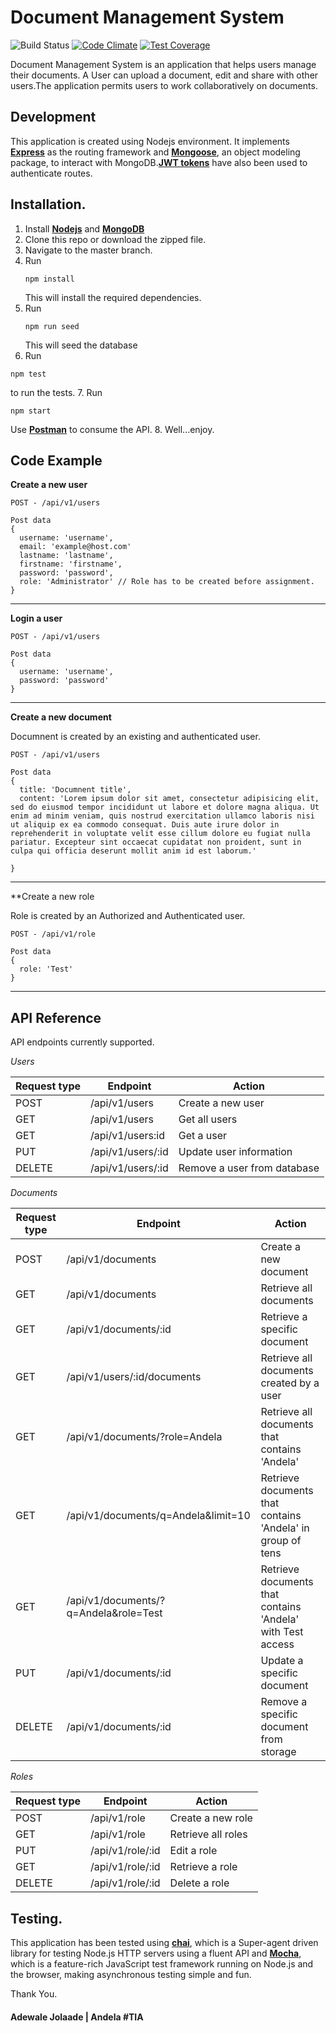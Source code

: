 # Document Management System
![Build Status](https://travis-ci.org/jadewale/dms_api.svg?branch=master) [![Code Climate](https://codeclimate.com/github/andela-jadewale/dms_api/badges/gpa.svg)](https://codeclimate.com/github/andela-jadewale/dms_api)   [![Test Coverage](https://codeclimate.com/github/andela-jadewale/dms_api/badges/coverage.svg)](https://codeclimate.com/github/andela-jadewale/dms_api/coverage) 


Document Management System is an application that helps users manage their documents. A User can upload a document, edit and share with other users.The application permits users to work collaboratively on documents.

Development
-----------
This application is created using Nodejs environment. It implements [**Express**](http://expressjs.com/) as the routing framework and [**Mongoose**](http://mongoosejs.com/), an object modeling package, to interact with MongoDB.[**JWT tokens**](https://jwt.io/) have also been used to authenticate routes.

Installation.
-------------
1. Install [**Nodejs**](www.nodejs.org) and [**MongoDB**](www.mongodb.org)
2. Clone this repo or download the zipped file.
3. Navigate to the master branch.
4. Run
    ```
    npm install

    ```
    This will install the required dependencies.
5. Run
    ```
    npm run seed

    ```
    This will seed the database
6. Run
  ```
  npm test

  ```
  to run the tests.
7. Run
  ```
  npm start

  ```
  Use [**Postman**](https://www.getpostman.com/) to consume the API.
8. Well...enjoy.

## Code Example

**Create a new user**
```
POST - /api/v1/users

Post data
{
  username: 'username',
  email: 'example@host.com'
  lastname: 'lastname',
  firstname: 'firstname',
  password: 'password',
  role: 'Administrator' // Role has to be created before assignment. 
}
```

**********

**Login a user**
```
POST - /api/v1/users

Post data
{
  username: 'username',
  password: 'password'
}
```

**********

**Create a new document**

Documnent is created by an existing and authenticated user.

```
POST - /api/v1/users

Post data
{
  title: 'Documnent title',
  content: 'Lorem ipsum dolor sit amet, consectetur adipisicing elit, sed do eiusmod tempor incididunt ut labore et dolore magna aliqua. Ut  enim ad minim veniam, quis nostrud exercitation ullamco laboris nisi ut aliquip ex ea commodo consequat. Duis aute irure dolor in reprehenderit in voluptate velit esse cillum dolore eu fugiat nulla pariatur. Excepteur sint occaecat cupidatat non proident, sunt in culpa qui officia deserunt mollit anim id est laborum.'

}
```

***********

**Create a new role 

Role is created by an Authorized and Authenticated user.

```
POST - /api/v1/role

Post data
{
  role: 'Test'
}
```

**********

## API Reference

API endpoints currently supported.

_*Users*_

Request type | Endpoint | Action 
------------ | -------- | ------
POST | /api/v1/users | Create a new user
GET | /api/v1/users | Get all users
GET | /api/v1/users:id | Get a user
PUT | /api/v1/users/:id | Update user information
DELETE | /api/v1/users/:id | Remove a user from database

_*Documents*_

Request type | Endpoint | Action 
------------ | -------- | ------ 
POST | /api/v1/documents | Create a new document
GET | /api/v1/documents | Retrieve all documents 
GET | /api/v1/documents/:id | Retrieve a specific document
GET | /api/v1/users/:id/documents | Retrieve all documents created by a user
GET | /api/v1/documents/?role=Andela | Retrieve all documents that contains 'Andela'
GET | /api/v1/documents/q=Andela&limit=10 | Retrieve documents that contains 'Andela' in group of tens 
GET | /api/v1/documents/?q=Andela&role=Test | Retrieve documents that contains 'Andela' with Test access
PUT | /api/v1/documents/:id | Update a specific document
DELETE | /api/v1/documents/:id | Remove a specific document from storage


_*Roles*_

Request type | Endpoint | Action 
------------ | -------- | ------ 
POST | /api/v1/role | Create a new role 
GET | /api/v1/role | Retrieve all roles 
PUT | /api/v1/role/:id | Edit a role
GET | /api/v1/role/:id | Retrieve a role
DELETE | /api/v1/role/:id | Delete a role




Testing.
--------
This application has been tested using [**chai**](https://www.npmjs.com/package/chai), which is a Super-agent driven library for testing Node.js HTTP servers using a fluent API and [**Mocha**](https://mochajs.org), which is a feature-rich JavaScript test framework running on Node.js and the browser, making asynchronous testing simple and fun.

Thank You.

#### Adewale Jolaade | Andela #TIA
 
